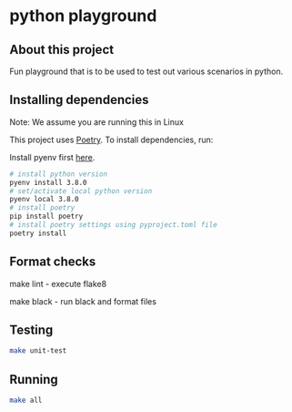 # python playground

## About this project

Fun playground that is to be used to test out various scenarios in python.

## Installing dependencies

Note: We assume you are running this in Linux

This project uses [Poetry](https://python-poetry.org/docs/). To install dependencies, run:

Install pyenv first [here](https://github.com/pyenv/pyenv-installer).

```sh
# install python version
pyenv install 3.8.0
# set/activate local python version
pyenv local 3.8.0
# install poetry
pip install poetry
# install poetry settings using pyproject.toml file
poetry install
```

## Format checks

make lint - execute flake8

make black - run black and format files

## Testing

```sh
make unit-test
```

## Running

```sh
make all
```
